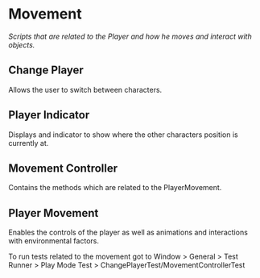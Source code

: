 # Movement
*Scripts that are related to the Player and how he moves and interact with objects.*

## Change Player
Allows the user to switch between characters.

## Player Indicator
Displays and indicator to show where the other characters position is currently at.

## Movement Controller
Contains the methods which are related to the PlayerMovement.

## Player Movement
Enables the controls of the player as well as animations and interactions with environmental factors.

To run tests related to the movement got to 
Window > General > Test Runner > Play Mode Test > ChangePlayerTest/MovementControllerTest